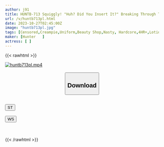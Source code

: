 ```yaml
---
author: j91
title: HUNTB-713 Squiggly! "Huh? Did You Insert It?" Breaking Through The 1mm Wall Of Fabric! Little Devil Esthetician 2 Presses His Erect Dick Sticking Out Of His Paper Pants Against His Underwear
url: /v/huntb713pl.html
date: 2023-10-27T02:45:00Z
image: "huntb713pl.jpg"
tags: [Censored,Creampie,Uniform,Beauty Shop,Nasty, Hardcore,4HR+,Lotion	 ]
maker: [Hunter   ]
actress: [ ]
---
```



{{< rawhtml >}}

<div class="video" data-videoid="1BvobmJeBDUeYAk">
    <a href="javascript:;">
        <img src="https://my.j91.asia/v/huntb713pl.jpg" width="WIDTH" height="HEIGHT" alt="huntb713pl.mp4" loading="lazy">
    </a>
</div>

<script type="text/javascript" src="https://j91.asia/asset/on-demand-st.js"></script>

<br>
  <link rel="stylesheet" href="https://j91.asia/asset/bs5.css">
  
  <center>
  <button class="btn btn-primary" type="button" data-bs-toggle="collapse" data-bs-target=".multi-collapse" aria-expanded="false" aria-controls="multiCollapseExample1 multiCollapseExample2"><h2>Download</h2></button></center>
</p>
<div class="row">
  <div class="col">
    <div class="collapse multi-collapse" id="multiCollapseExample1">
      <div class="card card-body">
	      	      <br>
<div class="buttons">  
<a href="https://streamtape.to/v/1BvobmJeBDUeYAk"><button class="btn-hover color-3"><i class="fa fa-download"></i> ST</button></a></div>
    </div>
  </div>
</div>
  <div class="col">
    <div class="collapse multi-collapse" id="multiCollapseExample2">
      <div class="card card-body">
	      <br>
<div class="buttons">
    <a href="https://wolfstream.tv/842o4yc4238g"><button class="btn-hover color-9"><i class="fa fa-download"></i> WS</button></a></div>
<br><br>
      </div>
    </div>
  </div>
</div>

{{< /rawhtml >}}